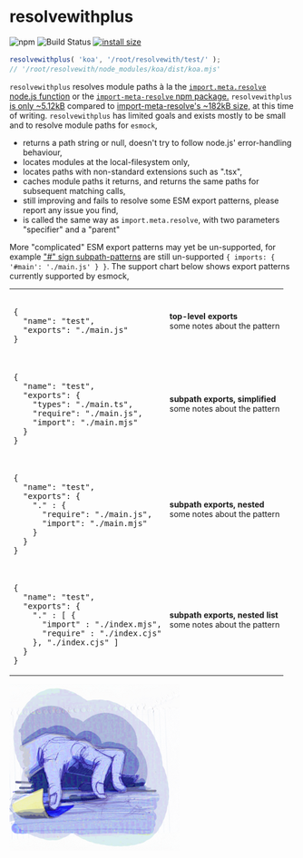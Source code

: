 resolvewithplus
===============
![npm](https://img.shields.io/npm/v/resolvewithplus) ![Build Status](https://github.com/iambumblehead/resolvewithplus/workflows/nodejs-ci/badge.svg) [![install size](https://packagephobia.now.sh/badge?p=resolvewithplus)](https://packagephobia.now.sh/result?p=resolvewithplus)

```javascript
resolvewithplus( 'koa', '/root/resolvewith/test/' );
// '/root/resolvewith/node_modules/koa/dist/koa.mjs'
```

`resolvewithplus` resolves module paths à la the [`import.meta.resolve` node.js function][33] or the [`import-meta-resolve` npm package.][35] `resolvewithplus` [is only ~5.12kB][36] compared to [import-meta-resolve's ~182kB size,][37] at this time of writing. `resolvewithplus` has limited goals and exists mostly to be small and to resolve module paths for `esmock`,
 * returns a path string or null, doesn't try to follow node.js' error-handling behaviour,
 * locates modules at the local-filesystem only,
 * locates paths with non-standard extensions such as ".tsx",
 * caches module paths it returns, and returns the same paths for subsequent matching calls,
 * still improving and fails to resolve some ESM export patterns, please report any issue you find,
 * is called the same way as `import.meta.resolve`, with two parameters "specifier" and a "parent"

More "complicated" ESM export patterns may yet be un-supported, for example ["#" sign subpath-patterns][38] are still un-supported `{ imports: { '#main': './main.js' } }`. The support chart below shows export patterns currently supported by esmock,

<table>
  <tbody>
    <tr>
      <td align="left">&nbsp;
        <pre lang="json">{
  "name": "test",
  "exports": "./main.js"
}</pre></td>
      <td align="left" style="white-space:normal;"><b>top-level exports</b><br />some notes about the pattern</td>
    </tr>
    <tr>
      <td align="left">&nbsp;
        <pre lang="json">{
  "name": "test",
  "exports": {
    "types": "./main.ts",
    "require": "./main.js",
    "import": "./main.mjs"
  }
}</pre></td>
      <td align="left" style="white-space:normal;"><b>subpath exports, simplified</b><br />some notes about the pattern</td>
    </tr>
    <tr>
      <td align="left">&nbsp;
        <pre lang="json">{
  "name": "test",
  "exports": {
    "." : {
      "require": "./main.js",
      "import": "./main.mjs"
    }
  }
}</pre></td>
      <td align="left" style="white-space:normal;"><b>subpath exports, nested</b><br />some notes about the pattern</td>
    </tr>
    <tr>
      <td align="left">&nbsp;
        <pre lang="json">{
  "name": "test",
  "exports": {
    "." : [ {
      "import" : "./index.mjs",
      "require" : "./index.cjs"
    }, "./index.cjs" ]
  }
}</pre></td>
      <td align="left" style="white-space:normal;"><b>subpath exports, nested list</b><br />some notes about the pattern</td>
    </tr>
  </tbody>
</table>

 ![scrounge](https://github.com/iambumblehead/scroungejs/raw/master/img/hand.png) 

[20]: https://github.com/iambumblehead/esmock/pull/68#issuecomment-1191884521
[30]: https://github.com/facebook/jest/issues/11786#issuecomment-907136701
[31]: https://nodejs.org/api/esm.html#resolver-algorithm-specification
[32]: https://nodejs.org/api/packages.html#package-entry-points
[33]: https://nodejs.org/api/esm.html#importmetaresolvespecifier-parent
[34]: https://github.com/nodejs/modules/issues/550
[35]: https://www.npmjs.com/package/import-meta-resolve
[36]: https://packagephobia.com/result?p=resolvewithplus
[37]: https://packagephobia.com/result?p=import-meta-resolve
[38]: https://nodejs.org/api/packages.html#subpath-patterns
[39]: https://github.com/iambumblehead/resolvewithplus



